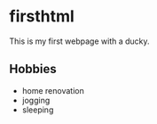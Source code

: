 # firsthtml
This is my first webpage with a ducky.

## Hobbies
- home renovation
- jogging
- sleeping
